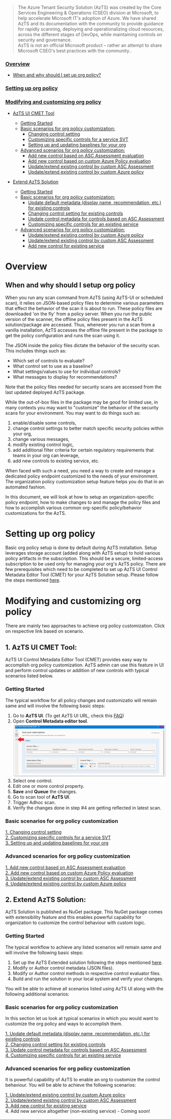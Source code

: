 > The Azure Tenant Security Solution (AzTS) was created by the Core Services Engineering & Operations (CSEO) division at Microsoft, to help accelerate Microsoft IT's adoption of Azure. We have shared AzTS and its documentation with the community to provide guidance for rapidly scanning, deploying and operationalizing cloud resources, across the different stages of DevOps, while maintaining controls on security and governance.
<br>AzTS is not an official Microsoft product – rather an attempt to share Microsoft CSEO's best practices with the community..


### [Overview](README.md#overview)
 - [When and why should I set up org policy?](README.md#when-and-why-should-i-setup-org-policy)
 <!-- - [How does AzTS use online policy?](README.md#how-does-azts-use-online-policy) -->

### [Setting up org policy](Readme.md#setting-up-org-policy)
 <!-- - [What happens during org policy setup?](Readme.md#what-happens-during-org-policy-setup) -->
 <!-- - [First-time policy setup - an example](Readme.md#first-time-policy-setup---an-example) -->
 
<!-- ### [Consuming custom org policy](Readme.md#consuming-custom-org-policy-1)

 - [Running scan in AzTS-UI with org policy](Readme.md#1-running-scan-in-local-machine-with-custom-org-policy)
 - [Running Tenant Scan with org policy](Readme.md#2-setup-continuous-assurance) -->
 
### [Modifying and customizing org policy](Readme.md#modifying-and-customizing-org-policy)
 <!-- - [Know more about controls](Readme.md#know-more-about-controls) -->
 - [AzTS UI CMET Tool](Readme.md#1-azts-ui-cmet-tool)
     - [Getting Started](Readme.md#getting-started)
     - [Basic scenarios for org policy customization:](Readme.md#basic-scenarios-for-org-policy-customization-1)
        - [Changing control setting](./AzTS_CMET_Tool_Scenarios/ChangeControlSetting.md)
        - [Customizing specific controls for a service SVT](./AzTS_CMET_Tool_Scenarios/CustomizeSpecificControls.md)
        - [Setting up and updating baselines for your org](./AzTS_CMET_Tool_Scenarios/SettingUpdatingBaseline.md)
     - [Advanced scenarios for org policy customization:](Readme.md#advanced-scenarios-for-org-policy-customization-1) 
        - [Add new control based on ASC Assessment evaluation](./AzTS_CMET_Tool_Scenarios/AddControlForAssessment.md)
        - [Add new control based on custom Azure Policy evaluation](./AzTS_CMET_Tool_Scenarios/AddControlForPolicy.md)
        - [Update/extend existing control by custom ASC Assessment](./AzTS_CMET_Tool_Scenarios/CustomizeASCControls.md) 
        - [Update/extend existing control by custom Azure policy](./AzTS_CMET_Tool_Scenarios/CustomizeCustomPolicyControls.md)
     
 - [Extend AzTS Solution]()
     - [Getting Started](Readme.md#getting-started)
     - [Basic scenarios for org policy customization:](Readme.md#basic-scenarios-for-org-policy-customization)
        - [Update default metadata (display name, recommendation, etc.) for existing controls](./Extend_AzTS_Soln_Scenarios/UpdateDefaultMetadata.md)<br>
        - [Changing control setting for existing controls](./Extend_AzTS_Soln_Scenarios/ChangeControlSetting.md)<br>
        - [Update control metadata for controls based on ASC Assessment](./Extend_AzTS_Soln_Scenarios/UpdateControlMetadataASCAssessment.md)<br>
        - [Customizing specific controls for an existing service](./Extend_AzTS_Soln_Scenarios/CustomizeSpecificControls.md)<br>
     - [Advanced scenarios for org policy customization:](Readme.md#advanced-scenarios-for-org-policy-customization) 
        - [Update/extend existing control by custom Azure policy](./Extend_AzTS_Soln_Scenarios/CustomizeControlEvaluator.md)<br>
        - [Update/extend existing control by custom ASC Assessment](./Extend_AzTS_Soln_Scenarios/CustomizeASCControls.md) <br>
        - [Add new control for existing service](./Extend_AzTS_Soln_Scenarios/AddNewControl.md)<br>
     

# Overview

## When and why should I setup org policy

When you run any scan command from AzTS (using AzTS-UI or scheduled scan), it relies on JSON-based policy files to determine various parameters that effect the behavior of the scan it is about to run. These policy files are downloaded 'on the fly' from a policy server. When you run the public version of the scanner, the offline policy files present in the AzTS solution/package are accessed. Thus, whenever you run a scan from a vanilla installation, AzTS accesses the offline file present in the package to get the policy configuration and runs the scan using it.

The JSON inside the policy files dictate the behavior of the security scan. This includes things such as:
 - Which set of controls to evaluate?
 - What control set to use as a baseline?
 - What settings/values to use for individual controls? 
 - What messages to display for recommendations?
 <!-- - Add custom controls, Etc. -->

Note that the policy files needed for security scans are accessed from the last updated deployed AzTS package. 

While the out-of-box files in the package may be good for limited use, in many contexts you may want to "customize" the behavior of the security scans for your environment. You may want to do things such as: 
1. enable/disable some controls, 
2. change control settings to better match specific security policies within your org, 
3. change various messages,
4. modify existing control logic,
5. add additional filter criteria for certain regulatory requirements that teams in your org can leverage,
6. add new controls to existing service, etc.

When faced with such a need, you need a way to create and manage a dedicated policy endpoint customized to the needs of your environment. The organization policy customization setup feature helps you do that in an automated fashion.

In this document, we will look at how to setup an organization-specific policy endpoint, how to make changes 
to and manage the policy files and how to accomplish various common org-specific policy/behavior customizations 
for the AzTS.

<!-- ## How does AzTS use online policy? -->

# Setting up org policy

Basic org policy setup is done by default during AzTS installation. Setup leverages storage account (added along with AzTS setup) to hold various policy artifacts in the subscription. This should be a secure, limited-access subscription to be used only for managing your org's AzTS policy. There are few prerequisites which need to be completed to set up AzTS UI Control Metadata Editor Tool (CMET) for your AzTS Solution setup. Please follow the steps mentioned [here](./AzTS_CMET_Tool_Scenarios/Prerequisites.md).

<!-- ## What happens during org policy setup? -->
<!-- ## First-time policy setup - an example -->

# Modifying and customizing org policy

There are mainly two approaches to achieve org policy customization. Click on respective link based on scenario. </br>

## 1. AzTS UI CMET Tool:
AzTS UI Control Metadata Editor Tool (CMET) provides easy way to accomplish org policy customization. AzTS admin can use this feature in UI and perform control updates or addition of new controls with typical scenarios listed below.

### **Getting Started**

The typical workflow for all policy changes and customizatio will remain same and will involve the following basic steps:

1. Go to **AzTS UI**. (To get AzTS UI URL, check this [FAQ](https://github.com/azsk/AzTS-docs/blob/main/03-Running%20AzTS%20solution%20from%20UI/README.md#frequently-asked-questions))
2. Open **Control Metadata editor tool**.
![Open CMET Editor](../Images/06_ExtendingAzTS_Open_CMET.png)
3. Select one control.
4. Edit one or more control property.
5. **Save** and **Queue** the changes.
6. Go to scan tool of **AzTS UI**.
7. Trigger Adhoc scan.
8. Verify the changes done in step #4 are getting reflected in latest scan.


### **Basic scenarios for org policy customization**
[1. Changing control setting](./AzTS_CMET_Tool_Scenarios/ChangeControlSetting.md)<br>
[2. Customizing specific controls for a service SVT](./AzTS_CMET_Tool_Scenarios/CustomizeSpecificControls.md)<br>
[3. Setting up and updating baselines for your org](./AzTS_CMET_Tool_Scenarios/SettingUpdatingBaseline.md)<br>

### <b>Advanced scenarios for org policy customization</b>
[1. Add new control based on ASC Assessment evaluation](./AzTS_CMET_Tool_Scenarios/AddControlForAssessment.md)<br>
[2. Add new control based on custom Azure Policy evaluation](./AzTS_CMET_Tool_Scenarios/AddControlForPolicy.md)<br>
[3. Update/extend existing control by custom ASC Assessment](./AzTS_CMET_Tool_Scenarios/CustomizeASCControls.md) <br>
[4. Update/extend existing control by custom Azure policy](./AzTS_CMET_Tool_Scenarios/CustomizeCustomPolicyControls.md)<br>

## 2. Extend AzTS Solution:
AzTS Solution is published as NuGet package. This NuGet package comes with extensibility feature and this enables powerful capability for organization to customize the control behaviour with custom logic. 

### **Getting Started**

The typical workflow to achieve any listed scenarios will remain same and will involve the following basic steps:
1. Set up the AzTS Extended solution following the steps mentioned [here](./Extend_AzTS_Soln_Scenarios/SettingUpSolution.md). 
2. Modify or Author control metadata (JSON files).
3. Modify or Author control methods in respective control evaluator files.
4. Build and run the solution in your local system and verify your changes.

You will be able to achieve all scenarios listed using AzTS UI along with the following additional scenarios:

### <b>Basic scenarios for org policy customization</b>

In this section let us look at typical scenarios in which you would want to customize the org policy and ways to accomplish them.

[1. Update default metadata (display name, recommendation, etc.) for existing controls](./Extend_AzTS_Soln_Scenarios/UpdateDefaultMetadata.md)<br>
[2. Changing control setting for existing controls](./Extend_AzTS_Soln_Scenarios/ChangeControlSetting.md)<br>
[3. Update control metadata for controls based on ASC Assessment](./Extend_AzTS_Soln_Scenarios/UpdateControlMetadataASCAssessment.md)<br>
[4. Customizing specific controls for an existing service](./Extend_AzTS_Soln_Scenarios/CustomizeSpecificControls.md)<br>
<!-- #### Setting up and updating baselines for your org --> 

### <b>Advanced scenarios for org policy customization</b>

It is powerful capability of AzTS to enable an org to customize the control behaviour. You will be able to achieve the following scenarios:

[1. Update/extend existing control by custom Azure policy](./Extend_AzTS_Soln_Scenarios/CustomizeControlEvaluator.md)<br>
[2. Update/extend existing control by custom ASC Assessment](./Extend_AzTS_Soln_Scenarios/CustomizeASCControls.md) <br>
[3. Add new control for existing service](./Extend_AzTS_Soln_Scenarios/AddNewControl.md)<br>
4. Add new service altogether (non-existing service) - Coming soon!
<br>


